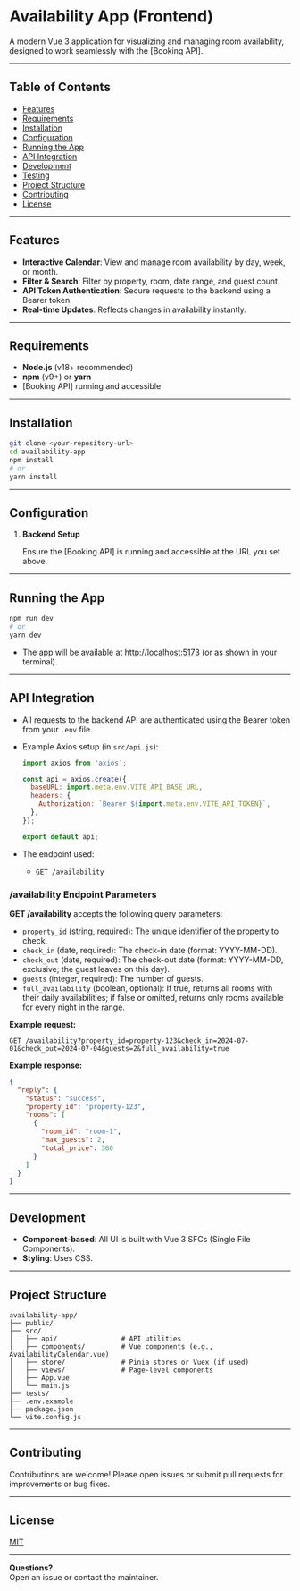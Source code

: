 # Availability App (Frontend)

A modern Vue 3 application for visualizing and managing room availability, designed to work seamlessly with the [Booking API].

---

## Table of Contents

- [Features](#features)
- [Requirements](#requirements)
- [Installation](#installation)
- [Configuration](#configuration)
- [Running the App](#running-the-app)
- [API Integration](#api-integration)
- [Development](#development)
- [Testing](#testing)
- [Project Structure](#project-structure)
- [Contributing](#contributing)
- [License](#license)

---

## Features

- **Interactive Calendar**: View and manage room availability by day, week, or month.
- **Filter & Search**: Filter by property, room, date range, and guest count.
- **API Token Authentication**: Secure requests to the backend using a Bearer token.
- **Real-time Updates**: Reflects changes in availability instantly.

---

## Requirements

- **Node.js** (v18+ recommended)
- **npm** (v9+) or **yarn**
- [Booking API] running and accessible

---

## Installation

```bash
git clone <your-repository-url>
cd availability-app
npm install
# or
yarn install
```

---

## Configuration

1. **Backend Setup**

   Ensure the [Booking API] is running and accessible at the URL you set above.

---

## Running the App

```bash
npm run dev
# or
yarn dev
```

- The app will be available at [http://localhost:5173](http://localhost:5173) (or as shown in your terminal).

---

## API Integration

- All requests to the backend API are authenticated using the Bearer token from your `.env` file.
- Example Axios setup (in `src/api.js`):

  ```js
  import axios from 'axios';

  const api = axios.create({
    baseURL: import.meta.env.VITE_API_BASE_URL,
    headers: {
      Authorization: `Bearer ${import.meta.env.VITE_API_TOKEN}`,
    },
  });

  export default api;
  ```

- The endpoint used:
  - `GET /availability`

### /availability Endpoint Parameters

**GET /availability** accepts the following query parameters:

- `property_id` (string, required): The unique identifier of the property to check.
- `check_in` (date, required): The check-in date (format: YYYY-MM-DD).
- `check_out` (date, required): The check-out date (format: YYYY-MM-DD, exclusive; the guest leaves on this day).
- `guests` (integer, required): The number of guests.
- `full_availability` (boolean, optional): If true, returns all rooms with their daily availabilities; if false or omitted, returns only rooms available for every night in the range.

**Example request:**

```
GET /availability?property_id=property-123&check_in=2024-07-01&check_out=2024-07-04&guests=2&full_availability=true
```

**Example response:**

```json
{
  "reply": {
    "status": "success",
    "property_id": "property-123",
    "rooms": [
      {
        "room_id": "room-1",
        "max_guests": 2,
        "total_price": 360
      }
    ]
  }
}
```

---

## Development

- **Component-based**: All UI is built with Vue 3 SFCs (Single File Components).
- **Styling**: Uses CSS.

---

## Project Structure

```
availability-app/
├── public/
├── src/
│   ├── api/                # API utilities
│   ├── components/         # Vue components (e.g., AvailabilityCalendar.vue)
│   ├── store/              # Pinia stores or Vuex (if used)
│   ├── views/              # Page-level components
│   ├── App.vue
│   └── main.js
├── tests/
├── .env.example
├── package.json
└── vite.config.js
```

---

## Contributing

Contributions are welcome! Please open issues or submit pull requests for improvements or bug fixes.

---

## License

[MIT](LICENSE)

---

**Questions?**  
Open an issue or contact the maintainer.
